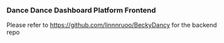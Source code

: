 ### Dance Dance Dashboard Platform Frontend

Please refer to https://github.com/linnnruoo/BeckyDancy for the backend repo

